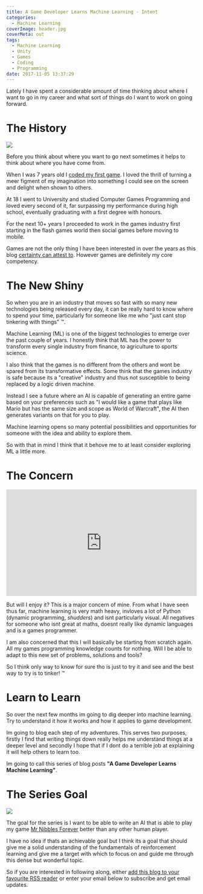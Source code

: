 ```yaml
---
title: A Game Developer Learns Machine Learning - Intent
categories:
  - Machine Learning
coverImage: header.jpg
coverMeta: out
tags:
  - Machine Learning
  - Unity
  - Games
  - Coding
  - Programming
date: 2017-11-05 13:37:29
---
```


Lately I have spent a considerable amount of time thinking about where I want to go in my career and what sort of things do I want to work on going forward.

<!-- more -->

# The History

[![](https://mikecann.co.uk/wp-content/uploads/2007/09/Guess.jpg)](https://mikecann.co.uk/wp-content/uploads/2007/09/Guess.jpg)

Before you think about where you want to go next sometimes it helps to think about where you have come from. 

When I was 7 years old I [coded my first game](http://localhost:4500/about/). I loved the thrill of turning a meer figment of my imagination into something I could see on the screen and delight when shown to others.

At 18 I went to University and studied Computer Games Programming and loved every second of it, far surpassing my performance during high school, eventually graduating with a first degree with honours. 

For the next 10+ years I proceeded to work in the games industry first starting in the flash games world then social games before moving to mobile.

Games are not the only thing I have been interested in over the years as this blog [certainty can attest to](/all-tags/). However games are definitely my core competency. 

# The New Shiny

So when you are in an industry that moves so fast with so many new technologies being released every day, it can be really hard to know where to spend your time, particularly for someone like me who "just cant stop tinkering with things" ™.

Machine Learning (ML) is one of the biggest technologies to emerge over the past couple of years. I honestly think that ML has the power to transform every single industry from finance, to agriculture to sports science.

I also think that the games is no different from the others and wont be spared from its transformative effects. Some think that the games industry is safe because its a "creative" industry and thus not susceptible to being replaced by a logic driven machine. 

Instead I see a future where an AI is capable of generating an entire game based on your preferences such as "I would like a game that plays like Mario but has the same size and scope as World of Warcraft", the AI then generates variants on that for you to play.

Machine learning opens so many potential possibilities and opportunities for someone with the idea and ability to explore them. 

So with that in mind I think that it behove me to at least consider exploring ML a little more.

# The Concern

<div style="width:100%;height:0;padding-bottom:56%;position:relative;"><iframe src="https://giphy.com/embed/rdvtXVH7jDjKU" width="100%" height="100%" style="position:absolute" frameBorder="0" class="giphy-embed" allowFullScreen></iframe></div><p>

But will I enjoy it? This is a major concern of mine. From what I have seen thus far, machine learning is very math heavy, invloves a lot of Python (dynamic programming, *shudders*) and isnt particularly visual. All negatives for someone who isnt great at maths, doesnt really like dynamic languages and is a games programmer.

I am also concerned that this I will basically be starting from scratch again. All my games programming knowledge counts for nothing. Will I be able to adapt to this new set of problems, solutions and tools?

So I think only way to know for sure tho is just to try it and see and the best way to try is to tinker! ™  

# Learn to Learn

So over the next few months im going to dig deeper into machine learning. Try to understand it how it works and how it applies to game development. 

Im going to blog each step of my adventures. This serves two purposes, firstly I find that writing things down really helps me understand things at a deeper level and secondly I hope that if I dont do a terrible job at explaining it will help others to learn too.

Im going to call this series of blog posts <strong>"A Game Developer Learns Machine Learning"</strong>.

# The Series Goal

[![](https://www.mikecann.co.uk/wp-content/uploads/2016/05/MrNibblesForever_Gif_5.gif)](https://www.mikecann.co.uk/wp-content/uploads/2016/05/MrNibblesForever_Gif_5.gif)

The goal for the series is I want to be able to write an AI that is able to play my game [Mr Nibbles Forever](http://epicshrimp.com/app/mrnibblesforever/) better than any other human player.

I have no idea if thats an achievable goal but I think its a goal that should give me a solid understanding of the fundamentals of reinforcement learning and give me a target with which to focus on and guide me through this dense but wonderful topic.

So if you are interested in following along, either [add this blog to your favourite RSS reader](/atom.xml) or enter your email below to subscribe and get email updates.